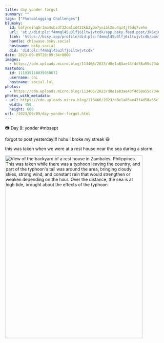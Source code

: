 ```yaml
---
title: day yonder forgot
summary: ""
tags: ["Photoblogging Challenges"]
bluesky:
  id: bafyreihq5r3ma4sbzdf32cmlxd422kb3ydo7yni5l2mu4qz4j76dq7vehm
  url: 'at://did:plc:f4mmql45u3lfj6iltwjvtcdk/app.bsky.feed.post/3k6xju7rtvi2l'
  link: 'https://bsky.app/profile/did:plc:f4mmql45u3lfj6iltwjvtcdk/post/3k6xju7rtvi2l'
  handle: chiawase.bsky.social
  hostname: bsky.social
  did: 'did:plc:f4mmql45u3lfj6iltwjvtcdk'
date: 2023-09-09T20:09:34+0800
images:
  - https://cdn.uploads.micro.blog/113466/2023/d8e1a83ae43f4d58a55c734eff9d7b07.jpg
mastodon:
  id: 111035110035950072
  username: chi
  hostname: social.lol
photos:
  - https://cdn.uploads.micro.blog/113466/2023/d8e1a83ae43f4d58a55c734eff9d7b07.jpg
photos_with_metadata:
- url: https://cdn.uploads.micro.blog/113466/2023/d8e1a83ae43f4d58a55c734eff9d7b07.jpg
  width: 450
  height: 600
url: /2023/09/09/day-yonder-forgot.html
---
```


📷 Day 8: yonder #mbsept

forgot to post yesterday!!! huhu i broke my streak 😆

this was taken when we were at a rest house near the sea during a storm.

<img src="uploads/2023/d8e1a83ae43f4d58a55c734eff9d7b07.jpg" width="450" height="600" alt="View of the backyard of a rest house in Zambales, Philippines. This was taken while there was a typhoon leaving the country, and part of the typhoon's tail was around the area, bringing cloudy skies, strong wind, and constant rain that would strengthen or weaken depending on the hour. Over the distance, the sea is at high tide, brought about the effects of the typhoon.">
